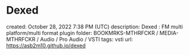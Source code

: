 # Dexed

created: October 28, 2022 7:38 PM (UTC)
description: Dexed : FM multi platform/multi format plugin
folder: BOOKMRKS-MTHRFCKR / MEDIA-MTHRFCKR / Audio / Pro Audio / VSTI
tags: vsti
url: https://asb2m10.github.io/dexed